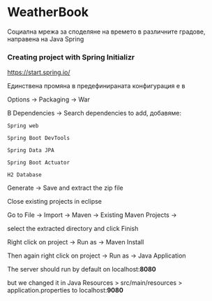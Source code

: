 # WeatherBook

Социална мрежа за споделяне на времето в различните градове, направена на Java Spring

### Creating project with Spring Initializr

https://start.spring.io/

Единствена промяна в предефинираната конфигурация е в

Options -> Packaging -> War

В Dependencies -> Search dependencies to add, добавяме:

    Spring web

    Spring Boot DevTools

    Spring Data JPA

    Spring Boot Actuator

    H2 Database


Generate -> Save and extract the zip file

Close existing projects in eclipse

Go to File -> Import -> Maven -> Existing Maven Projects ->

select the extracted directory and click Finish

Right click on project -> Run as -> Maven Install

Then again right click on project -> Run as -> Java Application

The server should run by default on localhost:**8080** 

but we changed it in Java Resources > src/main/resources > application.properties to localhost:**9080**
